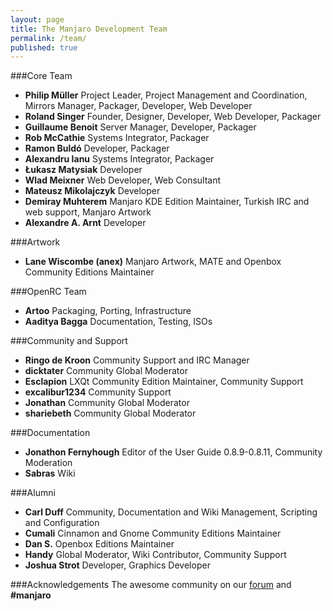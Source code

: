 ```yaml
---
layout: page
title: The Manjaro Development Team
permalink: /team/
published: true
---
```


###Core Team

* **Philip Müller** Project Leader, Project Management and Coordination, Mirrors Manager, Packager, Developer, Web Developer
* **Roland Singer** Founder, Designer, Developer, Web Developer, Packager
* **Guillaume Benoit** Server Manager, Developer, Packager
* **Rob McCathie** Systems Integrator, Packager
* **Ramon Buldó** Developer, Packager
* **Alexandru Ianu** Systems Integrator, Packager
* **Łukasz Matysiak** Developer
* **Wlad Meixner** Web Developer, Web Consultant
* **Mateusz Mikolajczyk** Developer
* **Demiray Muhterem** Manjaro KDE Edition Maintainer, Turkish IRC and web support, Manjaro Artwork
* **Alexandre A. Arnt** Developer

###Artwork
* **Lane Wiscombe (anex)** Manjaro Artwork, MATE and Openbox Community Editions Maintainer

###OpenRC Team
* **Artoo** Packaging, Porting, Infrastructure
* **Aaditya Bagga** Documentation, Testing, ISOs

###Community and Support
* **Ringo de Kroon** Community Support and IRC Manager
* **dicktater** Community Global Moderator
* **Esclapion** LXQt Community Edition Maintainer, Community Support
* **excalibur1234** Community Support
* **Jonathan** Community Global Moderator
* **shariebeth** Community Global Moderator

###Documentation
* **Jonathon Fernyhough** Editor of the User Guide 0.8.9-0.8.11, Community Moderation
* **Sabras** Wiki

###Alumni
* **Carl Duff** Community, Documentation and Wiki Management, Scripting and Configuration
* **Cumali** Cinnamon and Gnome Community Editions Maintainer
* **Dan S.** Openbox Editions Maintainer
* **Handy** Global Moderator, Wiki Contributor, Community Support
* **Joshua Strot** Developer, Graphics Developer

###Acknowledgements
The awesome community on our [forum](https://forum.manjaro.org) and **#manjaro**

